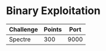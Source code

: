 # Binary Exploitation

| Challenge           | Points | Port |
| --------------------| ------ | ---- |
| Spectre             | 300    | 9000 |

